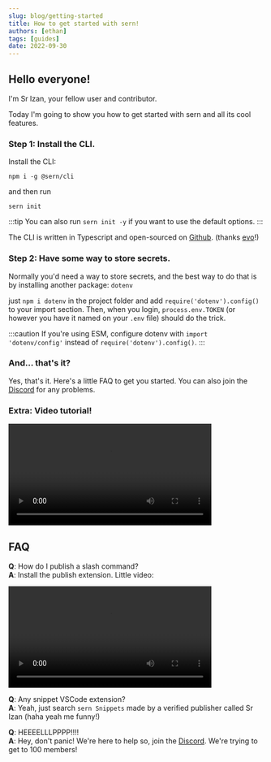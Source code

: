 ```yaml
---
slug: blog/getting-started
title: How to get started with sern!
authors: [ethan]
tags: [guides]
date: 2022-09-30
---
```


## Hello everyone!

I'm Sr Izan, your fellow user and contributor.

Today I'm going to show you how to get started with sern and all its cool features.

### Step 1: Install the CLI.

Install the CLI:

```
npm i -g @sern/cli
```

and then run

```
sern init
```

:::tip
You can also run `sern init -y` if you want to use the default options.
:::

The CLI is written in Typescript and open-sourced on [Github](https://github.com/sern-handler/cli). (thanks [evo](https://github.com/EvolutionX-10)!)

### Step 2: Have some way to store secrets.

Normally you'd need a way to store secrets, and the best way to do that is by installing another package: `dotenv`

just `npm i dotenv` in the project folder and add `require('dotenv').config()` to your import section. Then, when you login, `process.env.TOKEN` (or however you have it named on your `.env` file) should do the trick.

:::caution
If you're using ESM, configure dotenv with `import 'dotenv/config'` instead of `require('dotenv').config()`.
:::

### And... that's it?

Yes, that's it. Here's a little FAQ to get you started. You can also join the [Discord](https://sern.dev/discord) for any problems.

### Extra: Video tutorial!

<video width="400" controls>
  <source src="https://srizan.s-ul.eu/wtJBVsZU" type="video/mp4" />
</video>

## FAQ

**Q**: How do I publish a slash command?  
**A**: Install the publish extension. Little video:

<video width="400" controls>
  <source src="https://srizan.s-ul.eu/uHzPhfcS" type="video/mp4" />
</video>

**Q**: Any snippet VSCode extension?  
**A**: Yeah, just search `sern Snippets` made by a verified publisher called Sr Izan (haha yeah me funny!)

**Q**: HEEEELLLPPPP!!!!  
**A**: Hey, don't panic! We're here to help so, join the [Discord](https://sern.dev/discord). We're trying to get to 100 members!

